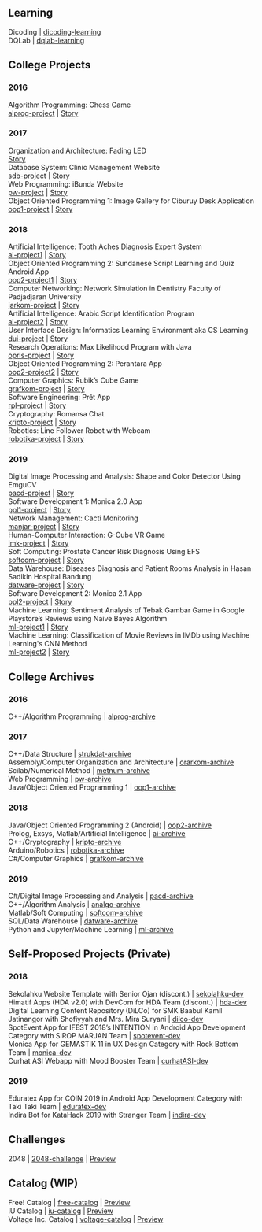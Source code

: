 ## Learning

Dicoding | [dicoding-learning](https://github.com/realicejoanne/dicoding-learning) </br>
DQLab | [dqlab-learning](https://github.com/realicejoanne/dqlab-learning)

## College Projects

### 2016
Algorithm Programming: Chess Game </br>
[alprog-project](https://github.com/realicejoanne/alprog-project) | [Story](https://realicejoanne.gitbook.io/blog/2017/02/chess-c++-project)

### 2017
Organization and Architecture: Fading LED </br>
[Story](https://realicejoanne.gitbook.io/blog/2017/04/fading-led-project) </br>
Database System: Clinic Management Website </br>
[sdb-project](https://github.com/realicejoanne/sdb-project) | [Story](https://realicejoanne.gitbook.io/blog/2017/06/clinic-management-database-system-project) </br>
Web Programming: iBunda Website </br>
[pw-project](https://github.com/realicejoanne/pw-project) | [Story](https://realicejoanne.gitbook.io/blog/2017/12/ibunda-web-programming-project) </br>
Object Oriented Programming 1: Image Gallery for Ciburuy Desk Application </br>
[oop1-project](https://github.com/realicejoanne/oop1-project) | [Story](https://realicejoanne.gitbook.io/blog/2017/12/image-gallery-for-ciburuy-desk-application)

### 2018
Artificial Intelligence: Tooth Aches Diagnosis Expert System </br>
[ai-project1](https://github.com/realicejoanne/ai-project1) | [Story](https://realicejoanne.gitbook.io/blog/2018/04/tooth-aches-diagnosis-expert-system) </br>
Object Oriented Programming 2: Sundanese Script Learning and Quiz Android App </br>
[oop2-project1](https://github.com/realicejoanne/oop2-project1) | [Story](https://realicejoanne.gitbook.io/blog/2018/05/sundanese-script-learning-and-quiz-android-app) </br>
Computer Networking: Network Simulation in Dentistry Faculty of Padjadjaran University </br>
[jarkom-project](https://github.com/realicejoanne/jarkom-project) | [Story](https://realicejoanne.gitbook.io/blog/2018/05/network-simulation-in-dentistry-faculty-of-padjadjaran-university) </br>
Artificial Intelligence: Arabic Script Identification Program </br>
[ai-project2](https://github.com/realicejoanne/ai-project2) | [Story](https://realicejoanne.gitbook.io/blog/2018/05/arabic-script-identification-program-with-matlab) </br>
User Interface Design: Informatics Learning Environment aka CS Learning </br>
[dui-project](https://github.com/realicejoanne/dui-project) | [Story](https://realicejoanne.gitbook.io/blog/2018/06/user-interface-design-project) </br>
Research Operations: Max Likelihood Program with Java </br>
[opris-project](https://github.com/realicejoanne/opris-project) | [Story](https://realicejoanne.gitbook.io/blog/2018/06/max-likelihood-in-java) </br>
Object Oriented Programming 2: Perantara App </br>
[oop2-project2](https://github.com/realicejoanne/oop2-project2) | [Story](https://realicejoanne.gitbook.io/blog/2018/07/an-android-app-about-breast-cancer-education) </br>
Computer Graphics: Rubik’s Cube Game </br>
[grafkom-project](https://github.com/realicejoanne/grafkom-project) | [Story](https://realicejoanne.gitbook.io/blog/2018/11/rubiks-cube-using-c) </br>
Software Engineering: Prêt App </br>
[rpl-project](https://github.com/realicejoanne/rpl-project) | [Story](https://realicejoanne.gitbook.io/blog/2018/12/not-for-farting-app) </br>
Cryptography: Romansa Chat </br>
[kripto-project](https://github.com/realicejoanne/kripto-project) | [Story](https://realicejoanne.gitbook.io/blog/2018/12/romansa-chat) </br>
Robotics: Line Follower Robot with Webcam </br>
[robotika-project](https://github.com/realicejoanne/robotika-project) | [Story](https://realicejoanne.gitbook.io/blog/2018/12/line-follower-robot-with-webcam)

### 2019
Digital Image Processing and Analysis: Shape and Color Detector Using EmguCV </br>
[pacd-project](https://github.com/realicejoanne/pacd-project) | [Story](https://realicejoanne.gitbook.io/blog/2019/06/shape-and-color-detector-using-emgucv) </br>
Software Development 1: Monica 2.0 App </br>
[ppl1-project](https://github.com/realicejoanne/ppl1-project) | [Story](https://realicejoanne.gitbook.io/blog/2019/06/monica-2.0) </br>
Network Management: Cacti Monitoring </br>
[manjar-project](https://github.com/realicejoanne/manjar-project) | [Story](https://realicejoanne.gitbook.io/blog/2019/06/cacti-monitoring) </br>
Human-Computer Interaction: G-Cube VR Game </br>
[imk-project](https://github.com/realicejoanne/imk-project) | [Story](https://realicejoanne.gitbook.io/blog/2019/06/g-cube) </br>
Soft Computing: Prostate Cancer Risk Diagnosis Using EFS </br>
[softcom-project](https://github.com/realicejoanne/softcom-project) | [Story](https://realicejoanne.gitbook.io/blog/2019/06/prostate-cancer-risk-diagnosis-using-evolving-fuzzy-systems) </br>
Data Warehouse: Diseases Diagnosis and Patient Rooms Analysis in Hasan Sadikin Hospital Bandung </br>
[datware-project](https://github.com/realicejoanne/datware-project) | [Story](https://realicejoanne.gitbook.io/blog/2019/06/diseases-diagnosis-and-patient-rooms-analysis-in-hasan-sadikin-hospital-bandung) </br>
Software Development 2: Monica 2.1 App </br>
[ppl2-project](https://github.com/realicejoanne/ppl2-project) | [Story](https://realicejoanne.gitbook.io/blog/2019/12/monica-2.1) </br>
Machine Learning: Sentiment Analysis of Tebak Gambar Game in Google Playstore’s Reviews using Naive Bayes Algorithm </br>
[ml-project1](https://github.com/realicejoanne/ml-project1) | [Story](https://realicejoanne.gitbook.io/blog/2019/12/sentiment-analysis-of-tebak-gambar-games-reviews) </br>
Machine Learning: Classification of Movie Reviews in IMDb using Machine Learning's CNN Method </br>
[ml-project2](https://github.com/realicejoanne/ml-project2) | [Story](https://realicejoanne.gitbook.io/blog/2019/12/classification-of-movie-reviews-in-imdb)

## College Archives

### 2016
C++/Algorithm Programming | [alprog-archive](https://github.com/realicejoanne/alprog-archive)

### 2017
C++/Data Structure | [strukdat-archive](https://github.com/realicejoanne/strukdat-archive) </br>
Assembly/Computer Organization and Architecture | [orarkom-archive](https://github.com/realicejoanne/orarkom-archive) </br>
Scilab/Numerical Method | [metnum-archive](https://github.com/realicejoanne/metnum-archive) </br>
Web Programming | [pw-archive](https://github.com/realicejoanne/pw-archive) </br>
Java/Object Oriented Programming 1 | [oop1-archive](https://github.com/realicejoanne/oop1-archive)

### 2018
Java/Object Oriented Programming 2 (Android) | [oop2-archive](https://github.com/realicejoanne/oop2-archive) </br>
Prolog, Exsys, Matlab/Artificial Intelligence | [ai-archive](https://github.com/realicejoanne/ai-archive) </br>
C++/Cryptography | [kripto-archive](https://github.com/realicejoanne/kripto-archive) </br>
Arduino/Robotics | [robotika-archive](https://github.com/realicejoanne/robotika-archive) </br>
C#/Computer Graphics | [grafkom-archive](https://github.com/realicejoanne/grafkom-archive)

### 2019
C#/Digital Image Processing and Analysis | [pacd-archive](https://github.com/realicejoanne/pacd-archive) </br>
C++/Algorithm Analysis | [analgo-archive](https://github.com/realicejoanne/analgo-archive) </br>
Matlab/Soft Computing | [softcom-archive](https://github.com/realicejoanne/softcom-archive) </br>
SQL/Data Warehouse | [datware-archive](https://github.com/realicejoanne/datware-archive) </br>
Python and Jupyter/Machine Learning | [ml-archive](https://github.com/realicejoanne/ml-archive)

## Self-Proposed Projects (Private)

### 2018
Sekolahku Website Template with Senior Ojan (discont.) | [sekolahku-dev](https://github.com/realicejoanne/sekolahku-dev) </br>
Himatif Apps (HDA v2.0) with DevCom for HDA Team (discont.) | [hda-dev](https://github.com/realicejoanne/hda-dev) </br>
Digital Learning Content Repository (DiLCo) for SMK Baabul Kamil Jatinangor with Shofiyyah and Mrs. Mira Suryani | [dilco-dev](https://github.com/realicejoanne/dilco-dev) </br>
SpotEvent App for IFEST 2018’s INTENTION in Android App Development Category with SIROP MARJAN Team | [spotevent-dev](https://github.com/realicejoanne/spotevent-dev) </br>
Monica App for GEMASTIK 11 in UX Design Category with Rock Bottom Team | [monica-dev](https://github.com/realicejoanne/monica-dev) </br>
Curhat ASI Webapp with Mood Booster Team | [curhatASI-dev](https://github.com/realicejoanne/curhatASI-dev)

### 2019
Eduratex App for COIN 2019 in Android App Development Category with Taki Taki Team | [eduratex-dev](https://github.com/realicejoanne/eduratex-dev) </br>
Indira Bot for KataHack 2019 with Stranger Team | [indira-dev](https://github.com/realicejoanne/indira-dev)

## Challenges
2048 | [2048-challenge](https://github.com/realicejoanne/2048-challenge) | [Preview](https://realicejoanne.github.io/2048-challenge/)

## Catalog (WIP)
Free! Catalog | [free-catalog](https://github.com/realicejoanne/free-catalog) | [Preview](https://realicejoanne.github.io/free-catalog/)
</br>
IU Catalog | [iu-catalog](https://github.com/realicejoanne/iu-catalog) | [Preview](https://realicejoanne.github.io/iu-catalog/)
</br>
Voltage Inc. Catalog | [voltage-catalog](https://github.com/realicejoanne/voltage-catalog) | [Preview](https://realicejoanne.github.io/voltage-catalog/)

